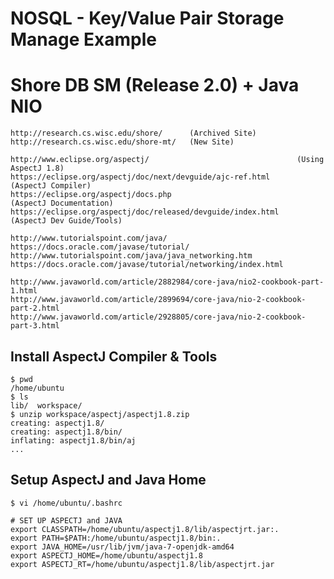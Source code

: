 
# NOSQL - Key/Value Pair Storage Manage Example 
# Shore DB SM (Release 2.0) + Java NIO

    http://research.cs.wisc.edu/shore/      (Archived Site)
    http://research.cs.wisc.edu/shore-mt/   (New Site)

    http://www.eclipse.org/aspectj/                                 (Using AspectJ 1.8)
    https://eclipse.org/aspectj/doc/next/devguide/ajc-ref.html      (AspectJ Compiler)
    https://eclipse.org/aspectj/docs.php                            (AspectJ Documentation)
    https://eclipse.org/aspectj/doc/released/devguide/index.html    (AspectJ Dev Guide/Tools)

    http://www.tutorialspoint.com/java/
    https://docs.oracle.com/javase/tutorial/
  	http://www.tutorialspoint.com/java/java_networking.htm
    https://docs.oracle.com/javase/tutorial/networking/index.html

    http://www.javaworld.com/article/2882984/core-java/nio2-cookbook-part-1.html
    http://www.javaworld.com/article/2899694/core-java/nio-2-cookbook-part-2.html
    http://www.javaworld.com/article/2928805/core-java/nio-2-cookbook-part-3.html
	
    
## Install AspectJ Compiler & Tools

    $ pwd
    /home/ubuntu
    $ ls
    lib/  workspace/
    $ unzip workspace/aspectj/aspectj1.8.zip 
    creating: aspectj1.8/
    creating: aspectj1.8/bin/
    inflating: aspectj1.8/bin/aj 
    ...
    
## Setup AspectJ and Java Home

    $ vi /home/ubuntu/.bashrc
    
    # SET UP ASPECTJ and JAVA
    export CLASSPATH=/home/ubuntu/aspectj1.8/lib/aspectjrt.jar:.
    export PATH=$PATH:/home/ubuntu/aspectj1.8/bin:.
    export JAVA_HOME=/usr/lib/jvm/java-7-openjdk-amd64
    export ASPECTJ_HOME=/home/ubuntu/aspectj1.8
    export ASPECTJ_RT=/home/ubuntu/aspectj1.8/lib/aspectjrt.jar	
    

    